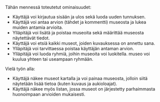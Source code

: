 Tähän mennessä toteutetut ominaisuudet:
* Käyttäjä voi kirjautua sisään ja ulos sekä luoda uuden tunnuksen.
* Käyttäjä voi antaa arvion (tähdet ja kommentti) museosta ja lukea muiden antamia arvioita.
* Ylläpitäjä voi lisätä ja poistaa museoita sekä määrittää museosta näytettävät tiedot.
* Käyttäjä voi etsiä kaikki museot, joiden kuvauksessa on annettu sana.
* Ylläpitäjä voi tarvittaessa poistaa käyttäjän antaman arvion.
* Ylläpitäjä voi luoda ryhmiä, joihin museoita voi luokitella. museo voi kuulua yhteen tai useampaan ryhmään.

Vielä työn alla:
* Käyttäjä näkee museot kartalla ja voi painaa museosta, jolloin siitä näytetään lisää tietoa (kuten kuvaus ja aukioloajat).
* Käyttäjä näkee myös listan, jossa museot on järjestetty parhaimmasta huonoimpaan arvioiden mukaisesti.
